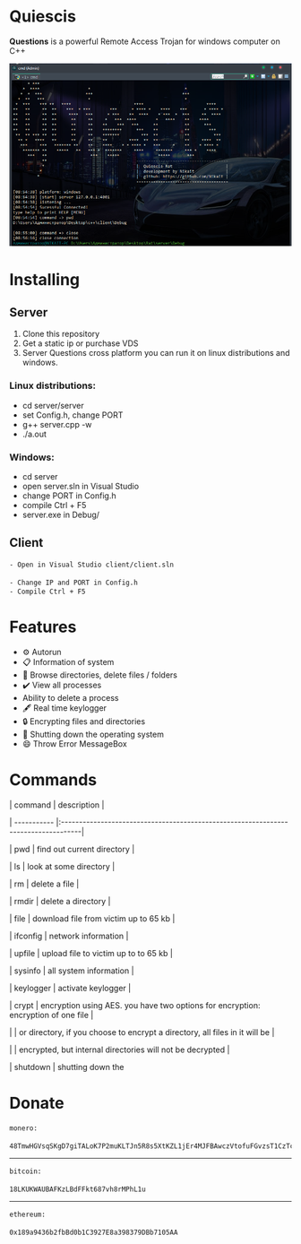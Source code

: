 # Quiescis

<b>Questions</b> is a powerful Remote Access Trojan for windows computer on C++

![alt text](img/header.png)

# Installing
## Server
1. Clone this repository 
2. Get a static ip or purchase VDS
3. Server Questions cross platform
   you can run it on linux distributions
   and windows.<br/>

   
   
### <b>Linux distributions</b>:<br/>
   - cd server/server<br/>
   - set Config.h, change PORT<br/>
   - g++ server.cpp -w<br/>
   - ./a.out<br/>
   
### <b>Windows</b>:<br/>
   - cd server<br/>
   - open server.sln in Visual Studio<br/>
   - change PORT in Config.h<br/>
   - compile Ctrl + F5<br/>
   - server.exe in Debug/<br/>
   
## Client
    - Open in Visual Studio client/client.sln

    - Change IP and PORT in Config.h
    - Compile Ctrl + F5

# Features
- ⚙️ Autorun
- 📋 Information of system
- 🔭 Browse directories, delete files / folders
- ✔️ View all processes
- Ability to delete a process
- 🖋️ Real time keylogger
- 🔒 Encrypting files and directories
- 🔌 Shutting down the operating system
- 😄 Throw Error MessageBox

# Commands
|   command   |                                     description                                    |

| ----------- |:-----------------------------------------------------------------------------------|

|     pwd     |  find out current directory                                                        |

|     ls      |  look at some directory                                                            |

|     rm      |  delete a file                                                                     |

|    rmdir    |  delete a directory                                                                |

|    file     |  download file from victim up to 65 kb                                             |

|  ifconfig   |  network information                                                               |

|   upfile    |  upload file to victim up to to 65 kb                                              |

|   sysinfo   |  all system information                                                            |

|  keylogger  |  activate keylogger                                                                |

|   crypt     |  encryption using AES. you have two options for encryption: encryption of one file |

|             |  or directory, if you choose to encrypt a directory, all files in it will be       |

|             |  encrypted, but internal directories will not be decrypted                         |

|  shutdown   |  shutting down the 

#  Donate

    monero: 

    48TmwHGVsqSKgD7giTALoK7P2muKLTJn5R8s5XtKZL1jEr4MJFBAwczVtofuFGvzsT1CzTcFXotwZCDno1UsskqFFZe9wVC

***

    bitcoin:

    18LKUKWAUBAFKzLBdFFkt687vh8rMPhL1u

***

    ethereum:

    0x189a9436b2fbBd0b1C3927E8a398379DBb7105AA
